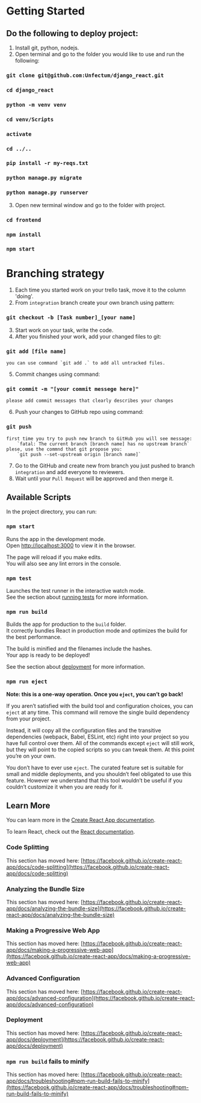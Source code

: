 # Getting Started 

## Do the following to deploy project:

1. Install git, python, nodejs.
2. Open terminal and go to the folder you would like to use and run the following:
### `git clone git@github.com:Unfectum/django_react.git`
### `cd django_react`
### `python -m venv venv`
### `cd venv/Scripts`
### `activate`
### `cd ../..`
### `pip install -r my-reqs.txt`
### `python manage.py migrate`
### `python manage.py runserver`
3. Open new terminal window and go to the folder with project. 
### `cd frontend`
### `npm install`
### `npm start`

# Branching strategy

1. Each time you started work on your trello task, move it to the column 'doing'.
2. From `integration` branch create your own branch using pattern: 
### `git checkout -b [Task number]_[your name]`
3. Start work on your task, write the code.
4. After you finished your work, add your changed files to git: 
### `git add [file name]` 
    you can use command `git add .` to add all untracked files.
5. Commit changes using command:
### `git commit -m "[your commit messege here]"`
    please add commit messages that clearly describes your changes
6. Push your changes to GitHub repo using command:
### `git push`
    first time you try to push new branch to GitHub you will see message:
        `fatal: The current branch [branch name] has no upstream branch`
    plese, use the commnd that git propose you:
        `git push --set-upstream origin [branch name]`
7. Go to the GitHub and create new  from branch you just pushed 
   to branch `integration` and add everyone to reviewers.
8. Wait until your `Pull Request` will be approved and then merge it.
## Available Scripts

In the project directory, you can run:

### `npm start`

Runs the app in the development mode.\
Open [http://localhost:3000](http://localhost:3000) to view it in the browser.

The page will reload if you make edits.\
You will also see any lint errors in the console.

### `npm test`

Launches the test runner in the interactive watch mode.\
See the section about [running tests](https://facebook.github.io/create-react-app/docs/running-tests) for more information.

### `npm run build`

Builds the app for production to the `build` folder.\
It correctly bundles React in production mode and optimizes the build for the best performance.

The build is minified and the filenames include the hashes.\
Your app is ready to be deployed!

See the section about [deployment](https://facebook.github.io/create-react-app/docs/deployment) for more information.

### `npm run eject`

**Note: this is a one-way operation. Once you `eject`, you can’t go back!**

If you aren’t satisfied with the build tool and configuration choices, you can `eject` at any time. This command will remove the single build dependency from your project.

Instead, it will copy all the configuration files and the transitive dependencies (webpack, Babel, ESLint, etc) right into your project so you have full control over them. All of the commands except `eject` will still work, but they will point to the copied scripts so you can tweak them. At this point you’re on your own.

You don’t have to ever use `eject`. The curated feature set is suitable for small and middle deployments, and you shouldn’t feel obligated to use this feature. However we understand that this tool wouldn’t be useful if you couldn’t customize it when you are ready for it.

## Learn More

You can learn more in the [Create React App documentation](https://facebook.github.io/create-react-app/docs/getting-started).

To learn React, check out the [React documentation](https://reactjs.org/).

### Code Splitting

This section has moved here: [https://facebook.github.io/create-react-app/docs/code-splitting](https://facebook.github.io/create-react-app/docs/code-splitting)

### Analyzing the Bundle Size

This section has moved here: [https://facebook.github.io/create-react-app/docs/analyzing-the-bundle-size](https://facebook.github.io/create-react-app/docs/analyzing-the-bundle-size)

### Making a Progressive Web App

This section has moved here: [https://facebook.github.io/create-react-app/docs/making-a-progressive-web-app](https://facebook.github.io/create-react-app/docs/making-a-progressive-web-app)

### Advanced Configuration

This section has moved here: [https://facebook.github.io/create-react-app/docs/advanced-configuration](https://facebook.github.io/create-react-app/docs/advanced-configuration)

### Deployment

This section has moved here: [https://facebook.github.io/create-react-app/docs/deployment](https://facebook.github.io/create-react-app/docs/deployment)

### `npm run build` fails to minify

This section has moved here: [https://facebook.github.io/create-react-app/docs/troubleshooting#npm-run-build-fails-to-minify](https://facebook.github.io/create-react-app/docs/troubleshooting#npm-run-build-fails-to-minify)
